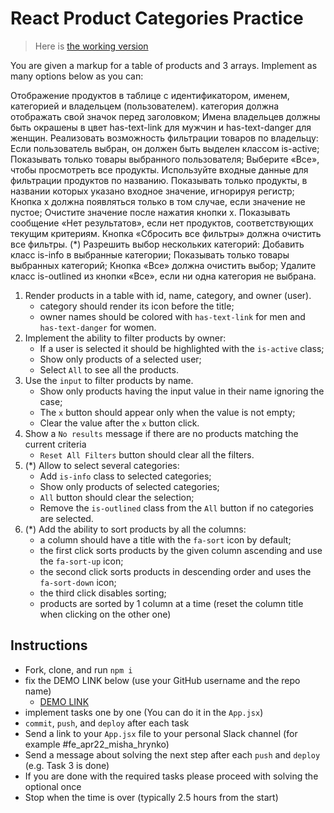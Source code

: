 # React Product Categories Practice

> Here is [the working version](https://mate-academy.github.io/react_product-categories-practice/)

You are given a markup for a table of products and 3 arrays.
Implement as many options below as you can:


Отображение продуктов в таблице с идентификатором, именем, категорией и владельцем (пользователем).
категория должна отображать свой значок перед заголовком;
Имена владельцев должны быть окрашены в цвет has-text-link для мужчин и has-text-danger для женщин.
Реализовать возможность фильтрации товаров по владельцу:
Если пользователь выбран, он должен быть выделен классом is-active;
Показывать только товары выбранного пользователя;
Выберите «Все», чтобы просмотреть все продукты.
Используйте входные данные для фильтрации продуктов по названию.
Показывать только продукты, в названии которых указано входное значение, игнорируя регистр;
Кнопка x должна появляться только в том случае, если значение не пустое;
Очистите значение после нажатия кнопки x.
Показывать сообщение «Нет результатов», если нет продуктов, соответствующих текущим критериям.
Кнопка «Сбросить все фильтры» должна очистить все фильтры.
(*) Разрешить выбор нескольких категорий:
Добавить класс is-info в выбранные категории;
Показывать только товары выбранных категорий;
Кнопка «Все» должна очистить выбор;
Удалите класс is-outlined из кнопки «Все», если ни одна категория не выбрана.

1. Render products in a table with id, name, category, and owner (user).
    - category should render its icon before the title;
    - owner names should be colored with `has-text-link` for men and `has-text-danger` for women.
1. Implement the ability to filter products by owner:
    - If a user is selected it should be highlighted with the `is-active` class;
    - Show only products of a selected user;
    - Select `All` to see all the products.
1. Use the `input` to filter products by name.
    - Show only products having the input value in their name ignoring the case;
    - The `x` button should appear only when the value is not empty;
    - Clear the value after the `x` button click.
1. Show a `No results` message if there are no products matching the current criteria
    - `Reset All Filters` button should clear all the filters.
1. (*) Allow to select several categories:
    - Add `is-info` class to selected categories;
    - Show only products of selected categories;
    - `All` button should clear the selection;
    - Remove the `is-outlined` class from the `All` button if no categories are selected.
1. (*) Add the ability to sort products by all the columns:
    - a column should have a title with the `fa-sort` icon by default;
    - the first click sorts products by the given column ascending and use the `fa-sort-up` icon;
    - the second click sorts products in descending order and uses the `fa-sort-down` icon;
    - the third click disables sorting;
    - products are sorted by 1 column at a time (reset the column title when clicking on the other one)

## Instructions
- Fork, clone, and run `npm i`
- fix the DEMO LINK below (use your GitHub username and the repo name)
  - [DEMO LINK](https://voronine.github.io/<your-repo-name>)
- implement tasks one by one (You can do it in the `App.jsx`)
- `commit`, `push`, and `deploy` after each task
- Send a link to your `App.jsx` file to your personal Slack channel (for example #fe_apr22_misha_hrynko)
- Send a message about solving the next step after each `push` and `deploy` (e.g. Task 3 is done)
- If you are done with the required tasks please proceed with solving the optional once
- Stop when the time is over (typically 2.5 hours from the start)
